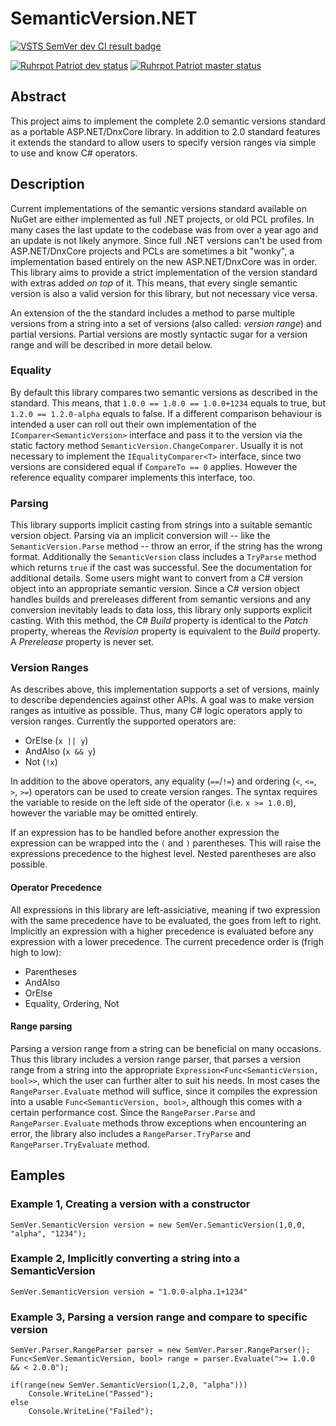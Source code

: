 # SemanticVersion.NET
[![VSTS SemVer dev CI result badge](https://altamoda.visualstudio.com/_apis/public/build/definitions/0939118e-8ff6-4dd0-904f-67c3adf1aae6/3/badge)](https://altamoda.visualstudio.com/SemanticVersion/_Build/ "Build Definitions")

[![Ruhrpot Patriot dev status](https://ci.appveyor.com/api/projects/status/a1lsuyalpn9u51ot?svg=true)](https://ci.appveyor.com/project/Ruhrpottpatriot/semanticversion "Ruhrpot Patriot dev status")
[![Ruhrpot Patriot master status](https://ci.appveyor.com/api/projects/status/a1lsuyalpn9u51ot/branch/master?svg=true)](https://ci.appveyor.com/project/Ruhrpottpatriot/semanticversion/branch/master "Ruhrpot Patriot master status")


## Abstract
This project aims to implement the complete 2.0 semantic versions standard as a portable ASP.NET/DnxCore library. In addition to 2.0 standard features it extends the standard to allow users to specify version ranges via simple to use and know C# operators.

## Description
Current implementations of the semantic versions standard available on NuGet are either implemented as full .NET projects, or old PCL profiles. In many cases the last update to the codebase was from over a year ago and an update is not likely anymore. Since full .NET versions can't be used from ASP.NET/DnxCore projects and PCLs are sometimes a bit "wonky", a implementation based entirely on the new ASP.NET/DnxCore was in order.
This library aims to provide a strict implementation of the version standard with extras added *on top* of it. This means, that every single semantic version is also a valid version for this library, but not necessary vice versa.

An extension of the the standard includes a method to parse multiple versions from a string into a set of versions (also called: *version range*) and partial versions. Partial versions are mostly syntactic sugar for a version range and will be described in more detail below.

### Equality
By default this library compares two semantic versions as described in the standard. This means, that `1.0.0 == 1.0.0 == 1.0.0+1234` equals to true, but `1.2.0 == 1.2.0-alpha` equals to false.
If a different comparison behaviour is intended a user can roll out their own implementation of the `IComparer<SemanticVersion>` interface and pass it to the version via the static factory method `SemanticVersion.ChangeComparer`. Usually it is not necessary to  implement the `IEqualityComparer<T>` interface, since two versions are considered equal if `CompareTo == 0` applies. However the reference equality comparer implements this interface, too.

### Parsing
This library supports implicit casting from strings into a suitable semantic version object. Parsing via an implicit conversion will -- like the `SemanticVersion.Parse` method -- throw an error, if the string has the wrong format. Additionally the `SemanticVersion` class includes a `TryParse` method which returns `true` if the cast was successful. See the documentation for additional details.
Some users might want to convert from a C# version object into an appropriate semantic version. Since a C# version object handles builds and prereleases different from semantic versions and any conversion inevitably leads to data loss, this library only supports explicit casting. With this method, the C# *Build* property is identical to the *Patch* property, whereas the *Revision* property is equivalent to the *Build* property. A *Prerelease* property is never set.

### Version Ranges
As describes above, this implementation supports a set of versions, mainly to describe dependencies against other APIs. A goal was to make version ranges as intuitive as possible. Thus, many C# logic operators apply to version ranges. Currently the supported operators are:
* OrElse (`x || y`)
* AndAlso (`x && y`)
* Not (`!x`)

In addition to the above operators, any equality (`==`/`!=`) and ordering (`<`, `<=`, `>`, `>=`) operators can be used to create version ranges. The syntax requires the variable to reside on the left side of the operator (i.e. `x >= 1.0.0`), however the variable may be omitted entirely.

If an expression has to be handled before another expression the expression can be wrapped into the `(` and `)` parentheses. This will raise the expressions precedence to the highest level. Nested parentheses are also possible.

#### Operator Precedence
All expressions in this library are left-assiciative, meaning if two expression with the same precedence have to be evaluated, the goes from left to right. Implicitly an expression with a higher precedence is evaluated before any expression with a lower precedence. The current precedence order is (frigh high to low):
* Parentheses
* AndAlso
* OrElse
* Equality, Ordering, Not

#### Range parsing
Parsing a version range from a string can be beneficial on many occasions. Thus this library includes a version range parser, that parses a version range from a string into the appropriate `Expression<Func<SemanticVersion, bool>>`, which the user can further alter to suit his needs. In most cases the `RangeParser.Evaluate` method will suffice, since it compiles the expression into a usable `Func<SemanticVersion, bool>`, although this comes with a certain performance cost.
Since the `RangeParser.Parse` and `RangeParser.Evaluate` methods throw exceptions when encountering an error, the library also includes a `RangeParser.TryParse` and `RangeParser.TryEvaluate` method.

## Eamples
### Example 1, Creating a version with a constructor
```
SemVer.SemanticVersion version = new SemVer.SemanticVersion(1,0,0, "alpha", "1234");
```

### Example 2, Implicitly converting a string into a SemanticVersion
```
SemVer.SemanticVersion version = "1.0.0-alpha.1+1234"
```

### Example 3, Parsing a version range and compare to specific version
```
SemVer.Parser.RangeParser parser = new SemVer.Parser.RangeParser();
Func<SemVer.SemanticVersion, bool> range = parser.Evaluate(">= 1.0.0 && < 2.0.0");

if(range(new SemVer.SemanticVersion(1,2,0, "alpha")))
    Console.WriteLine("Passed");
else
    Console.WriteLine("Failed");
```

